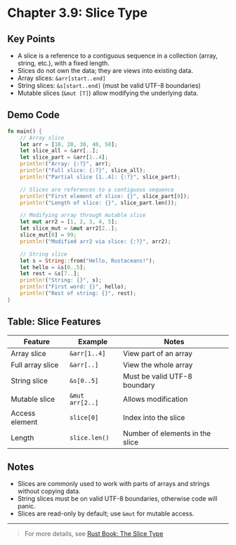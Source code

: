 # Chapter 3.9: Slice Type

## Key Points

- A slice is a reference to a contiguous sequence in a collection (array, string, etc.), with a fixed length.
- Slices do not own the data; they are views into existing data.
- Array slices: `&arr[start..end]`
- String slices: `&s[start..end]` (must be valid UTF-8 boundaries)
- Mutable slices (`&mut [T]`) allow modifying the underlying data.

## Demo Code

```rust
fn main() {
    // Array slice
    let arr = [10, 20, 30, 40, 50];
    let slice_all = &arr[..];
    let slice_part = &arr[1..4];
    println!("Array: {:?}", arr);
    println!("Full slice: {:?}", slice_all);
    println!("Partial slice [1..4]: {:?}", slice_part);

    // Slices are references to a contiguous sequence
    println!("First element of slice: {}", slice_part[0]);
    println!("Length of slice: {}", slice_part.len());

    // Modifying array through mutable slice
    let mut arr2 = [1, 2, 3, 4, 5];
    let slice_mut = &mut arr2[2..];
    slice_mut[0] = 99;
    println!("Modified arr2 via slice: {:?}", arr2);

    // String slice
    let s = String::from("Hello, Rustaceans!");
    let hello = &s[0..5];
    let rest = &s[7..];
    println!("String: {}", s);
    println!("First word: {}", hello);
    println!("Rest of string: {}", rest);
}
```

## Table: Slice Features

| Feature              | Example                   | Notes                                 |
|----------------------|---------------------------|---------------------------------------|
| Array slice          | `&arr[1..4]`              | View part of an array                 |
| Full array slice     | `&arr[..]`                | View the whole array                  |
| String slice         | `&s[0..5]`                | Must be valid UTF-8 boundary          |
| Mutable slice        | `&mut arr[2..]`           | Allows modification                   |
| Access element       | `slice[0]`                | Index into the slice                  |
| Length               | `slice.len()`             | Number of elements in the slice       |

## Notes

- Slices are commonly used to work with parts of arrays and strings without copying data.
- String slices must be on valid UTF-8 boundaries, otherwise code will panic.
- Slices are read-only by default; use `&mut` for mutable access.

---

> For more details, see [Rust Book: The Slice Type](https://doc.rust-lang.org/book/ch04-03-slices.html)